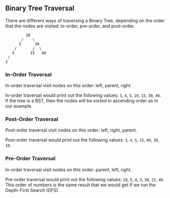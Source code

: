 ## Binary Tree Traversal

There are different ways of traversing a Binary Tree, depending on the order that the nodes are visited: in-order, pre-order, and post-order.

             10
           /    \
          5      30
        /       /  \
       4       15   40
     /
    3

### In-Order Traversal

In-order traversal visit nodes on this order: left, parent, right.

In-order traversal would print out the following values: `3`, `4`, `5`, `10`, `15`, `30`, `40`.
If the tree is a BST, then the nodes will be sorted in ascending order as in our example.

### Post-Order Traversal

Post-order traversal visit nodes on this order: left, right, parent.

Post-order traversal would print out the following values: `3`, `4`, `5`, `15`, `40`, `30`, `10`.

### Pre-Order Traversal

In-order traversal visit nodes on this order: parent, left, right.

Pre-order traversal would print out the following values: `10`, `5`, `4`, `3`, `30`, `15`, `40`.
This order of numbers is the same result that we would get if we run the Depth-First Search (DFS).
